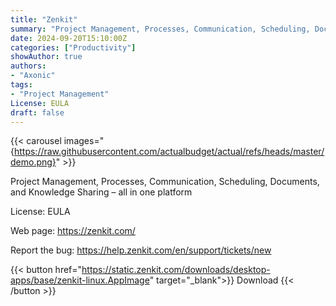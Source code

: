 ```yaml
---
title: "Zenkit"
summary: "Project Management, Processes, Communication, Scheduling, Documents, and Knowledge Sharing – all in one platform."
date: 2024-09-20T15:10:00Z
categories: ["Productivity"]
showAuthor: true
authors:
- "Axonic"
tags: 
- "Project Management"
License: EULA
draft: false
---
```


{{< carousel images="{https://raw.githubusercontent.com/actualbudget/actual/refs/heads/master/demo.png}" >}}

Project Management, Processes, Communication, Scheduling, Documents, and Knowledge Sharing – all in one platform

License: EULA

Web page: <https://zenkit.com/>  

Report the bug: <https://help.zenkit.com/en/support/tickets/new>  

{{< button href="https://static.zenkit.com/downloads/desktop-apps/base/zenkit-linux.AppImage" target="_blank">}}
Download
{{< /button >}}
